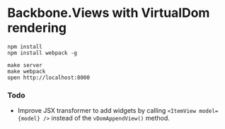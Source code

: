 # Backbone.Views with VirtualDom rendering

````
npm install
npm install webpack -g
````

````
make server
make webpack
open http://localhost:8000
````

### Todo
- Improve JSX transformer to add widgets by calling `<ItemView model={model} />` instead of the `vDomAppendView()` method.
